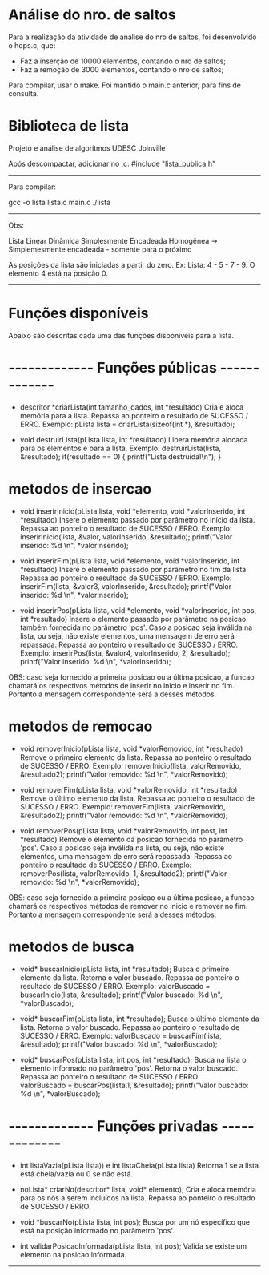 # Análise do nro. de saltos
Para a realização da atividade de análise do nro de saltos, foi desenvolvido o hops.c, que:
  - Faz a inserção de 10000 elementos, contando o nro de saltos;
  - Faz a remoção de 3000 elementos, contando o nro de saltos;

Para compilar, usar o make. Foi mantido o main.c anterior, para fins de consulta.


# Biblioteca de lista
Projeto e análise de algoritmos
UDESC Joinville

Após descompactar, adicionar no .c:
#include "lista_publica.h"

-------------------------------------------------------------------------------------- 
 Para compilar:

  gcc -o  lista lista.c main.c
  ./lista

-------------------------------------------------------------------------------------- 
 Obs: 

Lista Linear Dinâmica Simplesmente Encadeada
Homogênea 
-> Simplemesmente encadeada - somente para o próximo

As posições da lista são iniciadas a partir do zero. Ex:  Lista: 4 - 5 - 7 - 9. O elemento 4 está na posição 0. 

-------------------------------------------------------------------------------------- 
# Funções disponíveis  
Abaixo são descritas cada uma das funções disponíveis para a lista. 

# ------------- Funções públicas ------------- 

- descritor *criarLista(int tamanho_dados, int *resultado) 
Cria e aloca memória para a lista. Repassa ao ponteiro o resultado de SUCESSO / ERRO.
Exemplo:
  pLista lista = criarLista(sizeof(int *), &resultado);

- void destruirLista(pLista lista, int *resultado)
Libera memória alocada para os elementos e para a lista.
Exemplo: 
   destruirLista(lista, &resultado);
    if(resultado == 0) {
        printf("Lista destruída!\n");
    }

# metodos de insercao

- void inserirInicio(pLista lista, void *elemento, void *valorInserido, int *resultado)
Insere o elemento passado por parâmetro no início da lista.  
Repassa ao ponteiro o resultado de SUCESSO / ERRO.
Exemplo:
  inserirInicio(lista, &valor, valorInserido, &resultado);
  printf("Valor inserido: %d \n", *valorInserido);  

- void inserirFim(pLista lista, void *elemento, void *valorInserido, int *resultado)
Insere o elemento passado por parâmetro no fim da lista. 
Repassa ao ponteiro o resultado de SUCESSO / ERRO.
Exemplo:
  inserirFim(lista, &valor3, valorInserido, &resultado);
  printf("Valor inserido: %d \n", *valorInserido); 

- void inserirPos(pLista lista, void *elemento, void *valorInserido, int pos, int *resultado) 
Insere o elemento passado por parâmetro na posicao também fornecida no parâmetro 'pos'.
Caso a posicao seja inválida na lista, ou seja, não existe elementos, uma mensagem de erro será repassada. 
Repassa ao ponteiro o resultado de SUCESSO / ERRO.
Exemplo: 
  inserirPos(lista, &valor4, valorInserido, 2, &resultado);
  printf("Valor inserido: %d \n", *valorInserido);   

OBS: caso seja fornecido a primeira posicao ou a última posicao, a funcao chamará os respectivos métodos de inserir no inicio e inserir no fim. Portanto a mensagem correspondente será a desses métodos. 
 
# metodos de remocao

- void removerInicio(pLista lista, void *valorRemovido, int *resultado)
Remove o primeiro elemento da lista. 
Repassa ao ponteiro o resultado de SUCESSO / ERRO.
Exemplo:
  removerInicio(lista, valorRemovido, &resultado2);
  printf("Valor removido: %d \n", *valorRemovido);

- void removerFim(pLista lista, void *valorRemovido, int *resultado)
Remove o último elemento da lista. 
Repassa ao ponteiro o resultado de SUCESSO / ERRO.
Exemplo:
  removerFim(lista, valorRemovido, &resultado2);
  printf("Valor removido: %d \n", *valorRemovido); 

- void removerPos(pLista lista, void *valorRemovido, int post, int *resultado)
Remove o elemento da posicao fornecida no parâmetro 'pos'.
Caso a posicao seja inválida na lista, ou seja, não existe elementos, uma mensagem de erro será repassada. 
Repassa ao ponteiro o resultado de SUCESSO / ERRO.
Exemplo:   
  removerPos(lista, valorRemovido, 1, &resultado2);
  printf("Valor removido: %d \n", *valorRemovido); 

OBS: caso seja fornecido a primeira posicao ou a última posicao, a funcao chamará os respectivos métodos de remover no inicio e remover no fim. Portanto a mensagem correspondente será a desses métodos. 

# metodos de busca

- void* buscarInicio(pLista lista, int *resultado);
Busca o primeiro elemento da lista. 
Retorna o valor buscado.
Repassa ao ponteiro o resultado de SUCESSO / ERRO.
Exemplo: 
  valorBuscado = buscarInicio(lista, &resultado);
  printf("Valor buscado: %d \n", *valorBuscado);

- void* buscarFim(pLista lista, int *resultado);
Busca o último elemento da lista. 
Retorna o valor buscado.
Repassa ao ponteiro o resultado de SUCESSO / ERRO.
Exemplo: 
  valorBuscado = buscarFim(lista, &resultado);
  printf("Valor buscado: %d \n", *valorBuscado);

- void* buscarPos(pLista lista, int pos, int *resultado);
Busca na lista o elemento informado no parâmetro 'pos'.
Retorna o valor buscado.
Repassa ao ponteiro o resultado de SUCESSO / ERRO.   
  valorBuscado = buscarPos(lista,1, &resultado);
  printf("Valor buscado: %d \n", *valorBuscado); 

 
# ------------- Funções privadas ------------- 
- int listaVazia(pLista lista)) e int listaCheia(pLista lista)
Retorna 1 se a lista está cheia/vazia ou 0 se não está.

- noLista* criarNo(descritor* lista, void* elemento);
Cria e aloca memória para os nós a serem incluídos na lista. 
Repassa ao ponteiro o resultado de SUCESSO / ERRO.

- void *buscarNo(pLista lista, int pos);
Busca por um nó específico que está na posição informado no parâmetro 'pos'. 

- int validarPosicaoInformada(pLista lista, int pos);
Valida se existe um elemento na posicao informada. 

-------------------------------------------------------------------------------------- 
